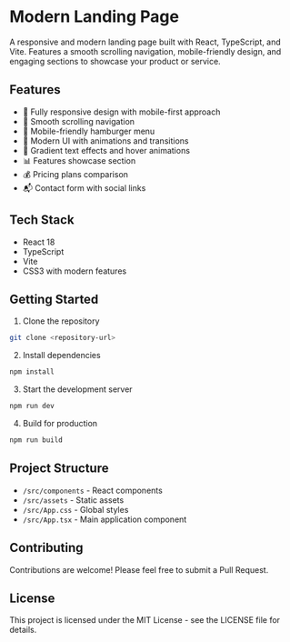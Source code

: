 # Modern Landing Page

A responsive and modern landing page built with React, TypeScript, and Vite. Features a smooth scrolling navigation, mobile-friendly design, and engaging sections to showcase your product or service.

## Features

- 📱 Fully responsive design with mobile-first approach
- 🎯 Smooth scrolling navigation
- 🍔 Mobile-friendly hamburger menu
- 💫 Modern UI with animations and transitions
- 🎨 Gradient text effects and hover animations
- 📊 Features showcase section
- 💰 Pricing plans comparison
- 📬 Contact form with social links

## Tech Stack

- React 18
- TypeScript
- Vite
- CSS3 with modern features

## Getting Started

1. Clone the repository
```bash
git clone <repository-url>
```

2. Install dependencies
```bash
npm install
```

3. Start the development server
```bash
npm run dev
```

4. Build for production
```bash
npm run build
```

## Project Structure

- `/src/components` - React components
- `/src/assets` - Static assets
- `/src/App.css` - Global styles
- `/src/App.tsx` - Main application component

## Contributing

Contributions are welcome! Please feel free to submit a Pull Request.

## License

This project is licensed under the MIT License - see the LICENSE file for details.
